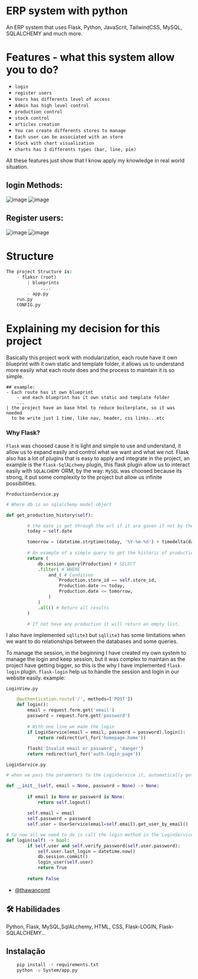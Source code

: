 # ERP system with python
An ERP system that uses Flask, Python, JavaScrit, TailwindCSS, MySQL, SQLALCHEMY and much more.

# Features - what this system allow you to do?
- `login`
- `register users`
- `Users has differents level of access`
- `Admin has high level control`
- `production control`
- `stock control`
- `articles creation`
- `You can create differents stores to manage `
- `Each user can be associated with an store`
- `Stock with chart visualization`
- `charts has 3 differents types (bar, line, pie)`

All these features just show that I know apply my knowledge in real world situation.

## login Methods:
![image](https://github.com/thawancomt/Sistem-Store/assets/131563700/a2340d9e-cda0-4711-857c-b6eb3a8efa49)
![image](https://github.com/thawancomt/Sistem-Store/assets/131563700/9f5924f2-6ef3-494c-b46b-6c7a9b3d4da2)

## Register users:
![image](https://github.com/thawancomt/Sistem-Store/assets/131563700/cf58b0a8-6c34-4dd1-8c85-65c20c945c95)
![image](https://github.com/thawancomt/Sistem-Store/assets/131563700/2c074932-6624-4481-943f-9434d6a8d56d)

# Structure 
``` python
The project Structure is:
    - flaksr (root)
        | blueprints
             ....
        - app.py
    run.py
    CONFIG.py

```
# Explaining my decision for this project
Basically this project work with modularization, each route have it own blueprint with it own static and template folder, it allows us to understand more easily what each route does and the process to maintain it is so simple.
```
## example:
- Each route has it own blueprint
    - and each blueprint has it own static and template folder
    ...
| the project have an base html to reduce boilerplate, so it was needed
  to be write just 1 time, like nav, header, css links...etc
```

### Why Flask?

`Flask` was choosed cause it is light and simple to use and understand, it allow us to expand easily and control what we want and what we not.
Flask also has a lot of plugins that is easy to apply and integrate in the project, an example is the `flask-SqlALchemy` plugin, this flask plugin allow us to interact easily with `SQLALCHEMY` ORM, by the way:
`MySQL` was choosed because its strong, it put some complexity to the project but allow us infinite possibilities.

`ProductionService.py`
```python
# Where db is an sqlalchemy model object

def get_production_history(self):

        # the date is get through the url if it are gaven if not by the datetime
        today = self.date

        tomorrow = (datetime.strptime(today, '%Y-%m-%d') + timedelta(days=1))
        
        # An example of a simple query to get the historic of production 
        return (
            db.session.query(Production) # SELECT
            .filter( # WHERE
                and_( # Condition 
                    Production.store_id == self.store_id,
                    Production.date >= today,
                    Production.date <= tomorrow,
                )
            )
            .all() # Return all results
        )

        # If not have any production it will return an empty list.
```

I also have implemented `sqllite3` but `sqllite3` has some limitations when we want to do relationships between the databases and some queries.

To manage the session, in the beginning I have created my own system to manage the login and keep session, but it was complex to maintain as the project have getting bigger, so this is the why I have implemented `flask-login` plugin.
`flask-login` help us to handle the session and login in our website easily.
example:

`LoginView.py`
```python
    @authentication.route('/', methods=['POST'])
    def login():
        email = request.form.get('email')
        password = request.form.get('password')
        
        # With one line we made the login
        if LoginService(email = email, password = password).login():
            return redirect(url_for('homepage.home'))
        
        flash('Invalid email or password', 'danger')
        return redirect(url_for('auth.login_page'))
```

`LoginService.py`
```python
# when we pass the parameters to the LoginService it, automatically get the user

def __init__(self, email = None, password = None) -> None:
        
        if email is None or password is None:
            return self.logout()
        
        self.email = email
        self.password = password
        self.user = UserService(email=self.email).get_user_by_email()

# So now all we need to do is call the login method in the LoginService object
def login(self) -> bool:
        if self.user and self.verify_password(self.user.password):
            self.user.last_login = datetime.now()
            db.session.commit()            
            login_user(self.user)
            return True
        
        return False

```

- [@thawancomt](https://www.github.com/thawancomt)
## 🛠 Habilidades
Python, Flask, MySQL,SqlALchemy, HTML, CSS, Flask-LOGIN, Flask-SQLALCHEMY...

## Instalação

```bash
    pip install -r requirements.txt
    python -u System/app.py

